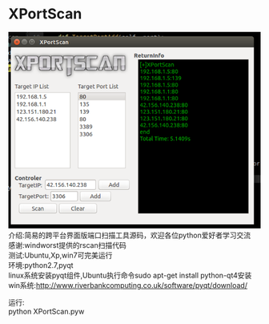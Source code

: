 # XPortScan
![image](https://github.com/codejam1024/XPortScan/raw/master/screenshots/screenshot.png)
介绍:简易的跨平台界面版端口扫描工具源码，欢迎各位python爱好者学习交流</br>
感谢:windworst提供的rscan扫描代码<br/>
测试:Ubuntu,Xp,win7可完美运行<br/>
环境:python2.7,pyqt<br/>
        linux系统安装pyqt组件,Ubuntu执行命令sudo apt-get install python-qt4安装<br/>
        win系统:http://www.riverbankcomputing.co.uk/software/pyqt/download/</br>

运行:<br/>
python XPortScan.pyw
